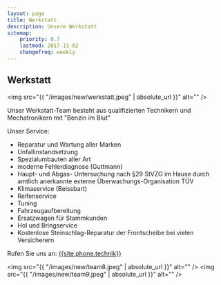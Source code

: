 ```yaml
---
layout: page
title: Werkstatt
description: Unsere Werkstatt
sitemap:
    priority: 0.7
    lastmod: 2017-11-02
    changefreq: weekly
---
```


## Werkstatt

<span class="image main"><img src="{{ "/images/new/werkstatt.jpeg" | absolute_url }}" alt="" /></span>

Unser Werkstatt-Team besteht aus qualifizierten Technikern und Mechatronikern mit "Benzin im Blut"

Unser Service:

* Reparatur und Wartung aller Marken
* Unfallinstandsetzung
* Spezialumbauten aller Art
* moderne Fehlerdiagnose (Guttmann)
* Haupt- und Abgas- Untersuchung nach §29 StVZO im Hause durch amtlich anerkannte externe Überwachungs-Organisation TÜV
* Klimaservice (Beissbart)
* Reifenservice
* Tuning
* Fahrzeugaufbereitung
* Ersatzwagen für Stammkunden
* Hol und Bringservice
* Kostenlose Steinschlag-Reparatur der Frontscheibe bei vielen Versicherern

Rufen Sie uns an: [{{site.phone.technik}}](tel:{{site.phone.technik}})

<span class="image main"><img src="{{ "/images/new/team8.jpeg" | absolute_url }}" alt="" /></span>
<span class="image main"><img src="{{ "/images/new/team9.jpeg" | absolute_url }}" alt="" /></span>
